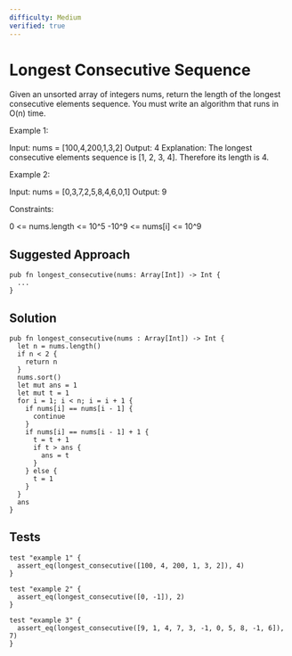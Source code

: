 ```yaml
---
difficulty: Medium
verified: true
---
```


# Longest Consecutive Sequence

Given an unsorted array of integers nums, return the length of the longest consecutive elements sequence.
You must write an algorithm that runs in O(n) time.

Example 1:

Input: nums = [100,4,200,1,3,2]
Output: 4
Explanation: The longest consecutive elements sequence is [1, 2, 3, 4]. Therefore its length is 4.

Example 2:

Input: nums = [0,3,7,2,5,8,4,6,0,1]
Output: 9

Constraints:

0 <= nums.length <= 10^5
-10^9 <= nums[i] <= 10^9

## Suggested Approach

```mbt nocheck
pub fn longest_consecutive(nums: Array[Int]) -> Int {
  ...
}
```

## Solution

```mbt
pub fn longest_consecutive(nums : Array[Int]) -> Int {
  let n = nums.length()
  if n < 2 {
    return n
  }
  nums.sort()
  let mut ans = 1
  let mut t = 1
  for i = 1; i < n; i = i + 1 {
    if nums[i] == nums[i - 1] {
      continue
    }
    if nums[i] == nums[i - 1] + 1 {
      t = t + 1
      if t > ans {
        ans = t
      }
    } else {
      t = 1
    }
  }
  ans
}
```

## Tests

```moonbit
test "example 1" {
  assert_eq(longest_consecutive([100, 4, 200, 1, 3, 2]), 4)
}

test "example 2" {
  assert_eq(longest_consecutive([0, -1]), 2)
}

test "example 3" {
  assert_eq(longest_consecutive([9, 1, 4, 7, 3, -1, 0, 5, 8, -1, 6]), 7)
}
```
